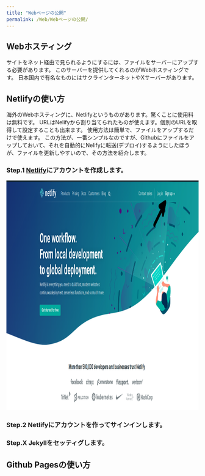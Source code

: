 ```yaml
---
title: "Webページの公開"
permalink: /Web/Webページの公開/
---
```

## Webホスティング
サイトをネット経由で見られるようにするには、ファイルをサーバーにアッブする必要があります。
このサーバーを提供してくれるのがWebホスティングです。
日本国内で有名なものにはサクラインターネットやXサーバーがあります。

## Netlifyの使い方
海外のWebホスティングに、Netlifyというものがあります。驚くことに使用料は無料です。
URLはNelifyから割り当てられたものが使えます。個別のURLを取得して設定することも出来ます。
使用方法は簡単で、ファイルをアップするだけで使えます。
この方法が、一番シンプルなのですが、Githubにファイルをアップしておいて、それを自動的にNelifyに転送(デプロイ)するようにしたほうが、ファイルを更新しやすいので、その方法を紹介します。
### Step.1 [Netlify](https://www.netlify.com/)にアカウントを作成します。  
<img src="netlify.png" alt="Flowers in Chania"  width="900" height="600">

### Step.2 Netlifyにアカウントを作ってサインインします。

### Step.X Jekyllをセッティグします。








## Github Pagesの使い方